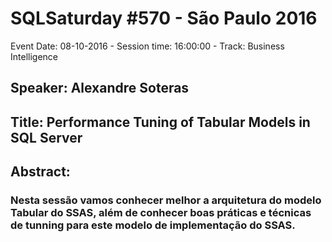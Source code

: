 # SQLSaturday #570 - São Paulo 2016
Event Date: 08-10-2016 - Session time: 16:00:00 - Track: Business Intelligence
## Speaker: Alexandre Soteras
## Title: Performance Tuning of Tabular Models in SQL Server
## Abstract:
### Nesta sessão vamos conhecer melhor a arquitetura do modelo Tabular do SSAS, além de conhecer boas práticas e técnicas de tunning para este modelo de implementação do SSAS.
